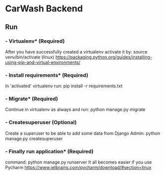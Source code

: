 # CarWash Backend

## Run

 ### - Virtualenv* (Required)
 After you have successfully created a virtualenv activate it by: source venv/bin/activate (linux)
 https://packaging.python.org/guides/installing-using-pip-and-virtual-environments/
 ### - Install requirements* (Required) 
 In 'activated' virtualenv run: pip install -r requirements.txt
 ### - Migrate* (Required)
 Continue in virtualenv as always and run: python manage.py migrate
 ### - Createsuperuser (Optional)
 Create a superuser to be able to add some data from Django Admin: python manage.py createsuperuser
 
 ### - Finally run application* (Required)
 command: python manage.py runserver
 It all becomes easier if you use Pycharm
 https://www.jetbrains.com/pycharm/download/#section=linux

